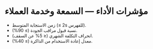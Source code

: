 # مؤشرات الأداء — السمعة وخدمة العملاء

- زمن الاستجابة المتوسط (≤ 2s للفهرس).
- نسبة قبول مراقب الجودة (≥ 90%).
- انحراف التكلفة الشهري (≤ 5% عن السقف).
- معدل إعادة الاستخدام من الذاكرة (≥ 40%).

